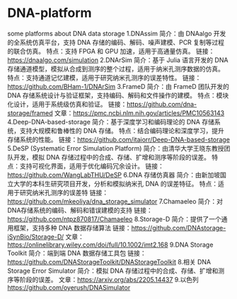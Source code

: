 # DNA-platform
some platforms about DNA data storage
1.DNAssim
简介：由 DNAalgo 开发的全系统仿真平台，支持 DNA 存储的编码、解码、噪声建模、PCR 复制等过程的联合仿真。
特点：支持 FPGA 和 GPU 加速，适用于高通量仿真。
链接：https://dnaalgo.com/simulation
2.DNArSim
简介：基于 Julia 语言开发的 DNA 存储通道模型，模拟从合成到测序的整个过程，适用于纳米孔测序数据的仿真。
特点：支持通道记忆建模，适用于研究纳米孔测序的误差特性。
链接：https://github.com/BHam-1/DNArSim
3.FrameD
简介：由 FrameD 团队开发的 DNA 存储系统设计与验证框架，支持编码、解码和文件操作的建模。
特点：模块化设计，适用于系统级仿真和验证。
链接：https://github.com/dna-storage/framed
文章：https://pmc.ncbi.nlm.nih.gov/articles/PMC10563143
4.Deep-DNA-based-storage
简介：基于深度学习和编码理论的 DNA 存储系统，支持大规模和鲁棒性的 DNA 存储。
特点：结合编码理论和深度学习，提升存储系统的性能。
链接：https://github.com/itaiorr/Deep-DNA-based-storage
5.DeSP (Systematic Error Simulation Platform)
简介：由清华大学王晓东教授团队开发，模拟 DNA 存储过程中的合成、存储、扩增和测序等阶段的误差。
特点：支持可视化界面，适用于优化编码冗余设计。
链接：https://github.com/WangLabTHU/DeSP
6.DNA 存储仿真器
简介：由新加坡国立大学的本科生研究项目开发，分析和模拟纳米孔 DNA 的误差特征。
特点：适用于研究纳米孔测序的误差特
链接：https://github.com/mkeoliya/dna_storage_simulator
7.Chamaeleo
简介：对 DNA存储系统的编码、解码和错误建模的支持
链接：https://github.com/ntpz870817/Chamaeleo
8.Storage-D
简介：提供了一个通用框架，支持多种 DNA 数据存储算法
链接：https://github.com/DNAstorage-iSynBio/Storage-D/
文章：https://onlinelibrary.wiley.com/doi/full/10.1002/imt2.168
9.DNA Storage Toolkit
简介：端到端 DNA 数据存储工具包
链接：https://github.com/DNAStorageToolkit/DNAStorageToolkit
8.相关
DNA Storage Error Simulator
简介：模拟 DNA 存储过程中的合成、存储、扩增和测序等阶段的误差。
文章：https://arxiv.org/abs/2205.14437
9.以色列
https://github.com/oyerush/DNASimulator
